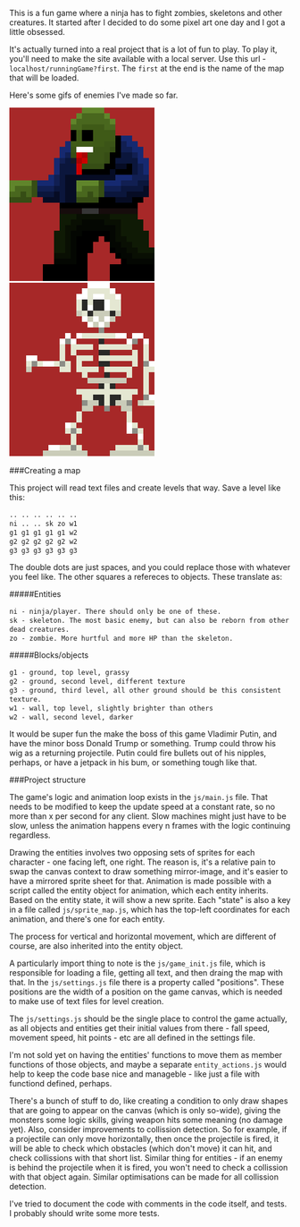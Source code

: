 This is a fun game where a ninja has to fight zombies, skeletons and other creatures. It started
after I decided to do some pixel art one day and I got a little obsessed.

It's actually turned into a real project that is a lot of fun to play. To play it, you'll need
to make the site available with a local server. Use this url - ```localhost/runningGame?first```.
The ```first``` at the end is the name of the map that will be loaded.

Here's some gifs of enemies I've made so far.

![zombie_gif](/demo/zombie.gif)
![skeleton_gif](/demo/skeleton.gif)

###Creating a map

This project will read text files and create levels that way. Save a level like this:

    .. .. .. .. .. ..
    ni .. .. sk zo w1
    g1 g1 g1 g1 g1 w2
    g2 g2 g2 g2 g2 w2
    g3 g3 g3 g3 g3 g3

The double dots are just spaces, and you could replace those with whatever you feel like. The other
squares a refereces to objects. These translate as:

#####Entities

    ni - ninja/player. There should only be one of these.
    sk - skeleton. The most basic enemy, but can also be reborn from other dead creatures.
    zo - zombie. More hurtful and more HP than the skeleton.

#####Blocks/objects

    g1 - ground, top level, grassy
    g2 - ground, second level, different texture
    g3 - ground, third level, all other ground should be this consistent texture.
    w1 - wall, top level, slightly brighter than others
    w2 - wall, second level, darker

It would be super fun the make the boss of this game Vladimir Putin, and have the minor boss Donald
Trump or something. Trump could throw his wig as a returning projectile. Putin could fire bullets
out of his nipples, perhaps, or have a jetpack in his bum, or something tough like that.

###Project structure

The game's logic and animation loop exists in the ```js/main.js``` file. That needs to be
modified to keep the update speed at a constant rate, so no more than x per second for any
client. Slow machines might just have to be slow, unless the animation happens every n
frames with the logic continuing regardless.

Drawing the entities involves two opposing sets of sprites for each character - one
facing left, one right. The reason is, it's a relative pain to swap the canvas context to
draw something mirror-image, and it's easier to have a mirrored sprite sheet for that.
Animation is made possible with a script called the entity object for animation, which each
entity inherits. Based on the entity state, it will show a new sprite. Each "state" is also a key
in a file called ```js/sprite_map.js```, which has the top-left coordinates for each animation,
and there's one for each entity.

The process for vertical and horizontal movement, which are different of course, are also
inherited into the entity object.

A particularly import thing to note is the ```js/game_init.js``` file, which is responsible
for loading a file, getting all text, and then draing the map with that. In the ```js/settings.js``` 
file there is a property called "positions". These positions are the width of a position on the game
canvas, which is needed to make use of text files for level creation.

The ```js/settings.js``` should be the single place to control the game actually, as all
objects and entities get their initial values from there - fall speed, movement speed, hit
points - etc are all defined in the settings file.

I'm not sold yet on having the entities' functions to move them as member functions of those
objects, and maybe a separate ```entity_actions.js``` would help to keep the code base nice
and manageble - like just a file with functiond defined, perhaps.

There's a bunch of stuff to do, like creating a condition to only draw shapes that are going
to appear on the canvas (which is only so-wide), giving the monsters some logic skills, giving
weapon hits some meaning (no damage yet). Also, consider improvements to collission detection.
So for example, if a projectile can only move horizontally, then once the projectile is fired,
it will be able to check which obstacles (which don't move) it can hit, and check collissions
with that short list. Similar thing for entities - if an enemy is behind the projectile when
it is fired, you won't need to check a collission with that object again. Similar optimisations
can be made for all collission detection.

I've tried to document the code with comments in the code itself, and tests. I probably
should write some more tests.
